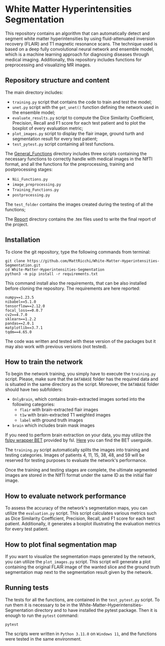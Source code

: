 # White Matter Hyperintensities Segmentation

This repository contains an algorithm that can automatically detect and segment white matter hyperintensities by using fluid-attenuated inversion recovery (FLAIR) and T1 magnetic resonance scans. The technique used is based on a deep fully convolutional neural network and ensemble model, which is a machine learning approach for diagnosing diseases through medical imaging. Additionally, this repository includes functions for preprocessing and visualizing MR images.

## Repository structure and content

The main directory includes:
  * `training.py` script that contains the code to train and test the model;
  * `unet.py` script with the `get_unet()` function defining the network used in the ensemble model;
  * `evaluate_results.py` script to compute the Dice Similarity Coefficient, Precision, Recall and F1 score for each test patient and to plot the boxplot of every evaluation metric;
  * `plot_images.py` script to display the flair image, ground turth and segmentation result for every test patient;
  * `test_pytest.py` script containing all test functions.

The [General_Functions](https://github.com/MattRicchi/White-Matter-Hyperintensities-Segmentation/tree/main/General_Functions) directory includes three scripts containing the necessary functions to correctly handle with medical images in the NIfTI format, and all the functions for the preprocessing, training and postprocessing stages:
  * `Nii_Functions.py` 
  * `image_preprocessing.py`
  * `Training_Functions.py`
  * `postprocessing.py`

The `test_folder` contains the images created during the testing of all the functions;

The [Report](https://github.com/MattRicchi/White-Matter-Hyperintensities-Segmentation/tree/main/Report) directory contains the .tex files used to write the final report of the project.

## Installation

To clone the git repository, type the following commands from terminal:
```
git clone https://github.com/MattRicchi/White-Matter-Hyperintensities-Segmentation.git
cd White-Matter-Hyperintensities-Segmentation
python3 -m pip install -r requirements.txt
```
This command install also the requirements, that can be also installed before cloning the repository. The requirements are here reported:

``` 
numpy==1.23.5
nibabel==5.1.0
tensorflow==2.12.0
focal_loss==0.0.7
cv2==4.7.0
sklearn==1.2.2
pandas==2.0.1
matplotlib==3.7.1
tqdm==4.65.0
```
The code was written and tested with these version of the packages but it may also work with previous versions (not tested).

## How to train the network

To begin the network training, you simply have to execute the `training.py` script. Please, make sure that the `DATABASE` folder has the required data and is situated in the same directory as the script. Moreover, the `DATABASE` folder should have two subfolders: 
* `OnlyBrain`, which contains brain-extracted images sorted into the following categories: 
  * `flair` with brain-extracted flair images
  * `t1w` with brain-extracted T1 weighted images
  * `label` with ground truth images
* `brain` which includes brain mask images

If you need to perform brain extraction on your data, you may utilize the [fslpy wrapper BET](https://git.fmrib.ox.ac.uk/fsl/fslpy/-/blob/master/fsl/wrappers/bet.py) provided by fsl. [Here](https://fsl.fmrib.ox.ac.uk/fsl/fslwiki/BET/UserGuide) you can find the BET userguide.

The `training.py` script automatically splits the images into training and testing categories. Images of patients 4, 11, 15, 38, 48, and 59 will be reserved for testing purposes to evaluate the network's performance.

Once the training and testing stages are complete, the ultimate segmented images are stored in the NIfTI format under the same ID as the initial flair image.

## How to evaluate network performance

To assess the accuracy of the network's segmentation maps, you can utilize the `evaluation.py` script. This script calculates various metrics such as Dice Similarity Coefficient, Precision, Recall, and F1 score for each test patient. Additionally, it generates a boxplot illustrating the evaluation metrics for every test patient.

## How to plot final segmentation map

If you want to visualize the segmentation maps generated by the network, you can utilize the `plot_images.py` script. This script will generate a plot containing the original FLAIR image of the wanted slice and the ground truth segmentation map next to the segmentation result given by the network.

## Running tests

The tests for all the functions, are contained in the `test_pytest.py` script. To run them it is necessary to be in the White-Matter-Hyperintensities-Segmentation directory and to have installed the pytest package. Then it is enough to run the `pytest` command:
```
pytest
```
The scripts were written in `Python 3.11.0` on `Windows 11`, and the functions were tested in the same environment.